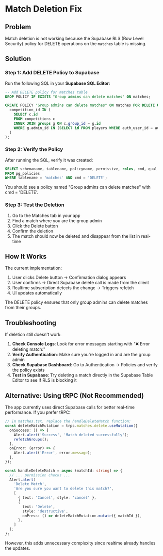 # Match Deletion Fix

## Problem
Match deletion is not working because the Supabase RLS (Row Level Security) policy for DELETE operations on the `matches` table is missing.

## Solution

### Step 1: Add DELETE Policy to Supabase

Run the following SQL in your **Supabase SQL Editor**:

```sql
-- Add DELETE policy for matches table
DROP POLICY IF EXISTS "Group admins can delete matches" ON matches;

CREATE POLICY "Group admins can delete matches" ON matches FOR DELETE USING (
  competition_id IN (
    SELECT c.id 
    FROM competitions c
    INNER JOIN groups g ON c.group_id = g.id
    WHERE g.admin_id IN (SELECT id FROM players WHERE auth_user_id = auth.uid())
  )
);
```

### Step 2: Verify the Policy

After running the SQL, verify it was created:

```sql
SELECT schemaname, tablename, policyname, permissive, roles, cmd, qual
FROM pg_policies
WHERE tablename = 'matches' AND cmd = 'DELETE';
```

You should see a policy named "Group admins can delete matches" with cmd = 'DELETE'.

### Step 3: Test the Deletion

1. Go to the Matches tab in your app
2. Find a match where you are the group admin
3. Click the Delete button
4. Confirm the deletion
5. The match should now be deleted and disappear from the list in real-time

## How It Works

The current implementation:
1. User clicks Delete button → Confirmation dialog appears
2. User confirms → Direct Supabase delete call is made from the client
3. Realtime subscription detects the change → Triggers refetch
4. UI updates automatically

The DELETE policy ensures that only group admins can delete matches from their groups.

## Troubleshooting

If deletion still doesn't work:

1. **Check Console Logs**: Look for error messages starting with "❌ Error deleting match:"
2. **Verify Authentication**: Make sure you're logged in and are the group admin
3. **Check Supabase Dashboard**: Go to Authentication → Policies and verify the policy exists
4. **Test in Supabase**: Try deleting a match directly in the Supabase Table Editor to see if RLS is blocking it

## Alternative: Using tRPC (Not Recommended)

The app currently uses direct Supabase calls for better real-time performance. If you prefer tRPC:

```typescript
// In matches.tsx, replace the handleDeleteMatch function:
const deleteMatchMutation = trpc.matches.delete.useMutation({
  onSuccess: () => {
    Alert.alert('Success', 'Match deleted successfully');
    refetchGroups();
  },
  onError: (error) => {
    Alert.alert('Error', error.message);
  },
});

const handleDeleteMatch = async (matchId: string) => {
  // ... permission checks ...
  Alert.alert(
    'Delete Match',
    'Are you sure you want to delete this match?',
    [
      { text: 'Cancel', style: 'cancel' },
      {
        text: 'Delete',
        style: 'destructive',
        onPress: () => deleteMatchMutation.mutate({ matchId }),
      },
    ]
  );
};
```

However, this adds unnecessary complexity since realtime already handles the updates.
